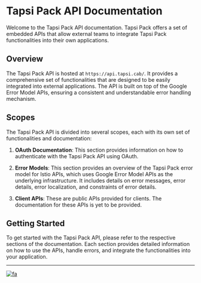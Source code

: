 # Tapsi Pack API Documentation

Welcome to the Tapsi Pack API documentation. Tapsi Pack offers a set of embedded APIs that allow external teams to integrate Tapsi Pack functionalities into their own applications.

## Overview

The Tapsi Pack API is hosted at `https://api.tapsi.cab/`. It provides a comprehensive set of functionalities that are designed to be easily integrated into external applications. The API is built on top of the Google Error Model APIs, ensuring a consistent and understandable error handling mechanism.

## Scopes

The Tapsi Pack API is divided into several scopes, each with its own set of functionalities and documentation:

1. **OAuth Documentation**: This section provides information on how to authenticate with the Tapsi Pack API using OAuth.

2. **Error Models**: This section provides an overview of the Tapsi Pack error model for Istio APIs, which uses Google Error Model APIs as the underlying infrastructure. It includes details on error messages, error details, error localization, and constraints of error details.

3. **Client APIs**: These are public APIs provided for clients. The documentation for these APIs is yet to be provided.

## Getting Started

To get started with the Tapsi Pack API, please refer to the respective sections of the documentation. Each section provides detailed information on how to use the APIs, handle errors, and integrate the functionalities into your application.

---

[![fa](https://img.shields.io/badge/lang-fa-greed.svg)](./README.fa.md)
